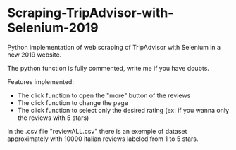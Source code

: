 # Scraping-TripAdvisor-with-Selenium-2019

Python implementation of web scraping of TripAdvisor with Selenium in a new 2019 website.

The python function is fully commented, write me if you have doubts.

Features implemented: 
  - The click function to open the "more" button of the reviews 
  - The click function to change the page
  - The click function to select only the desired rating (ex: if you wanna only the reviews with 5 stars)
  
In the .csv file "reviewALL.csv" there is an exemple of dataset approximately with 10000 italian reviews labeled from 1 to 5 stars.

